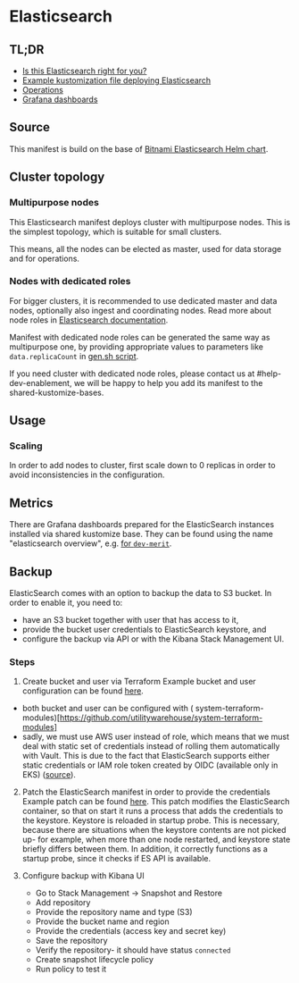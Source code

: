 # Elasticsearch

## TL;DR

- [Is this Elasticsearch right for you?](#cluster-topology)
- [Example kustomization file deploying Elasticsearch](example)
- [Operations](#usage)
- [Grafana dashboards](#metrics)

## Source

This manifest is build on the base
of [Bitnami Elasticsearch Helm chart](https://github.com/bitnami/charts/tree/main/bitnami/elasticsearch).

## Cluster topology

### Multipurpose nodes

This Elasticsearch manifest deploys cluster with multipurpose nodes.
This is the simplest topology, which is suitable for small clusters.

This means, all the nodes can be elected as master,
used for data storage and for operations.

### Nodes with dedicated roles

For bigger clusters, it is recommended to use dedicated master and data nodes,
optionally also ingest and coordinating nodes. Read more about node roles
in [Elasticsearch documentation](https://www.elastic.co/guide/en/elasticsearch/reference/current/modules-node.html).

Manifest with dedicated node roles can be generated the same way as multipurpose one, by providing
appropriate values to parameters like `data.replicaCount` in [gen.sh script](gen-yaml/gen.sh).

If you need cluster with dedicated node roles, please contact us at #help-dev-enablement,
we will be happy to help you add its manifest to the shared-kustomize-bases.

## Usage

### Scaling

In order to add nodes to cluster, first scale down to 0 replicas
in order to avoid inconsistencies in the configuration.

## Metrics

There are Grafana dashboards prepared for the ElasticSearch instances installed via shared kustomize base.
They can be found using the name "elasticsearch overview",
e.g. [for `dev-merit`](https://grafana.dev.merit.uw.systems/d/4yyL6dBMk/elasticsearch-overview?orgId=1).

## Backup

ElasticSearch comes with an option to backup the data to S3 bucket.
In order to enable it, you need to:

- have an S3 bucket together with user that has access to it,
- provide the bucket user credentials to ElasticSearch keystore, and
- configure the backup via API or with the Kibana Stack Management UI.

### Steps

1. Create bucket and user via Terraform
   Example bucket and user configuration can be
   found [here](https://github.com/utilitywarehouse/terraform/blob/master/aws/dev/dev-enablement/test-backups-s3-bucket.tf).
- both bucket and user can be configured with (
  system-terraform-modules)[https://github.com/utilitywarehouse/system-terraform-modules]
- sadly, we must use AWS user instead of role, which means that we must deal with static set of credentials instead of
  rolling them automatically with Vault. This is due to the fact that ElasticSearch supports either static credentials
  or IAM role token created by OIDC (available only in EKS)
  ([source](https://www.elastic.co/guide/en/elasticsearch/reference/8.11/repository-s3.html#iam-kubernetes-service-accounts)).

2. Patch the ElasticSearch manifest in order to provide the credentials
   Example patch can be found [here](example/env-patch.yaml).
   This patch modifies the ElasticSearch container, so that on start it runs a process that adds the credentials to the
   keystore.
   Keystore is reloaded in startup probe. This is necessary, because there are situations when the keystore contents
   are not picked up- for example, when more than one node restarted, and keystore state briefly differs between them.
   In addition, it correctly functions as a startup probe, since it checks if ES API is available.

   
3. Configure backup with Kibana UI
    - Go to Stack Management -> Snapshot and Restore
    - Add repository
    - Provide the repository name and type (S3)
    - Provide the bucket name and region
    - Provide the credentials (access key and secret key)
    - Save the repository
    - Verify the repository- it should have status `connected`
    - Create snapshot lifecycle policy
    - Run policy to test it 
